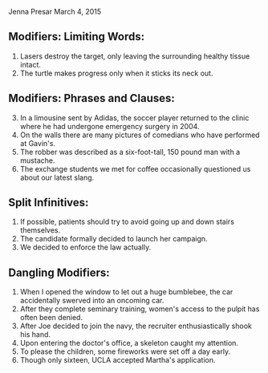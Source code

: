 Jenna Presar
March 4, 2015

## Modifiers: Limiting Words:

1. Lasers destroy the target, only leaving the surrounding healthy tissue intact.
2. The turtle makes progress only when it sticks its neck out.

## Modifiers: Phrases and Clauses:

3. In a limousine sent by Adidas, the soccer player returned to the clinic where he had undergone emergency surgery in 2004.
4. On the walls there are many pictures of comedians who have performed at Gavin's.
5. The robber was described as a six-foot-tall, 150 pound man with a mustache.
6. The exchange students we met for coffee occasionally questioned us about our latest slang.

## Split Infinitives:

1. If possible, patients should try to avoid going up and down stairs themselves.
2. The candidate formally decided to launch her campaign.
3. We decided to enforce the law actually.

## Dangling Modifiers:

1. When I opened the window to let out a huge bumblebee, the car accidentally swerved into an oncoming car.
2. After they complete seminary training, women's access to the pulpit has often been denied.
3. After Joe decided to join the navy, the recruiter enthusiastically shook his hand.
4. Upon entering the doctor's office, a skeleton caught my attention.
5. To please the children, some fireworks were set off a day early.
6. Though only sixteen, UCLA accepted Martha's application.
